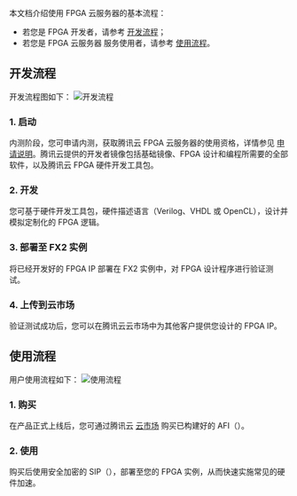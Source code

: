 本文档介绍使用 FPGA 云服务器的基本流程：
- 若您是 FPGA 开发者，请参考 [开发流程](#开发流程)；
- 若您是 FPGA 云服务器 服务使用者，请参考 [使用流程](#使用流程)。

<span id="开发流程"></span>
## 开发流程
开发流程图如下：
![开发流程](//mc.qcloudimg.com/static/img/ce3d1e00716fe8099c5d6233e5682fea/image.png)
### 1. 启动
内测阶段，您可申请内测，获取腾讯云 FPGA 云服务器的使用资格，详情参见 [申请说明](https://www.qcloud.com/document/product/565/10448)。腾讯云提供的开发者镜像包括基础镜像、FPGA 设计和编程所需要的全部软件，以及腾讯云 FPGA 硬件开发工具包。
### 2. 开发
您可基于硬件开发工具包，硬件描述语言（Verilog、VHDL 或 OpenCL），设计并模拟定制化的 FPGA 逻辑。
### 3. 部署至 FX2 实例
将已经开发好的 FPGA IP 部署在 FX2 实例中，对 FPGA 设计程序进行验证测试。
### 4. 上传到云市场
验证测试成功后，您可以在腾讯云云市场中为其他客户提供您设计的 FPGA IP。

<span id="使用流程"></span>
## 使用流程
用户使用流程如下：
![使用流程](//mc.qcloudimg.com/static/img/22d2b5423d98ddc5bd5ef42078a8ce25/image.png)
### 1. 购买
在产品正式上线后，您可通过腾讯云 [云市场](https://market.qcloud.com/categories/64) 购买已构建好的 AFI（）。
### 2. 使用
购买后使用安全加密的 SIP（），部署至您的 FPGA 实例，从而快速实施常见的硬件加速。
